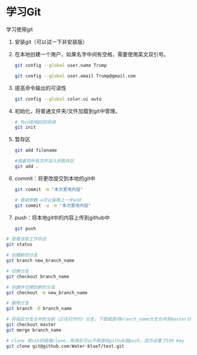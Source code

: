 # 学习Git

学习使用git

1. 安装git（可以试一下非安装版）

2. 在本地创建一个用户，如果名字中间有空格，需要使用英文双引号。

    ```bash
    git config --global user.name Trump
    
    git config --global user.email Trump@gmail.com
    ```

3. 提高命令输出的可读性

    ```bash
    git config --global color.ui auto
    ```

4. 初始化，将普通文件夹/文件加载到git中管理。

    ```bash
    # 先cd到相应的目录
    git init
    ```

5. 暂存区

    ```bash
    git add filename
    
    #或者将所有文件加入到暂存区
    git add .
    ```

6. commit：将更改提交到本地的git中

    ```bash
    git commit -m "本次更改内容"
    
    # 使用参数-a可以省略上一步add
    git commit -a -m "本次更改内容"
    ```

7. push：将本地git中的内容上传到github中

    ```bash
    git push
    ```

    

```bash
# 查看当前工作状态
git status

# 创建新的分支
git branch new_branch_name

# 切换分支
git checkout branch_name

# 创建并切换到新的分支
git checkout -b new_branch_name

# 删除分支
git branch -D branch_name

# 将指定分支合并到当前（正在打开的）分支，下面就是将branch_name分支合并到master分支
git checkout master
git merge branch_name

# clone 用ssh的链接clone，修改后可以不用登陆github就push，因为设置了SSH Key
git clone git@github.com:Water-blue7/test.git
```

